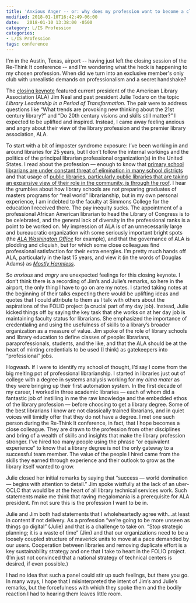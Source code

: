 ```yaml
---
title: 'Anxious Anger -- or: why does my profession want to become a closed club'
modified: 2018-01-10T16:42:49-06:00
date:   2018-01-10 13:38:00 -0500 
category: L/IS Profession
categories:
- L/IS Profession
tags: conference
---
```

I'm in the Austin, Texas, airport -- having just left the closing session of the Re-Think It conference -- and I'm wondering what the heck is happening to my chosen profession.  When did we turn into an exclusive member's only club with unrealistic demands on professionalism and a secret handshake?

The [closing keynote](https://rethinkitlibrariesforanewag2018.sched.com/event/Cx9n) featured current president of the American Library Association (ALA) Jim Neal and past president Julie Todaro on the topic _Library Leadership in a Period of Transformation_.  The pair were to address questions like “What trends are provoking new thinking about the 21st century library?” and “Do 20th century visions and skills still matter?”  I expected to be uplifted and inspired.  Instead, I came away feeling anxious and angry about their view of the library profession and the premier library association, ALA.

To start with a bit of imposter syndrome exposure: I’ve been working in and around libraries for 25 years, but I don’t follow the internal workings and the politics of the principal librarian professional organization(s) in the United States.  I read about the profession — enough to know that [primary school librarians are under constant threat of elimination in many school districts](http://www.slj.com/2015/01/legislation/oh-department-of-education-will-vote-to-purge-school-librarian-requirement/) and that usage of [public libraries, particularly public libraries that are taking an expansive view of their role in the community, is through the roof](http://publiclibrariesonline.org/2016/06/public-library-usage-shows-ten-year-increase/).  I hear the grumbles about how library schools are not preparing graduates of masters programs for “real world” librarianship, but in my own personal experience, I am indebted to the faculty at Simmons College for the education I received there.  The pay inequity sucks.  The appointment of a professional African American librarian to head the Library of Congress is to be celebrated, and the general lack of diversity in the professional ranks is a point to be worked on.  My impression of ALA is of an unnecessarily large and bureaucratic organization with some seriously important bright spots (the _[ALA Washington Office](http://www.ala.org/aboutala/offices/wo)_ for example), and that the governance of ALA is plodding and cliquish, but for which some close colleagues find professional satisfaction for their extra energies.  I’m pretty much hands off ALA, particularly in the last 15 years, and view it (in the words of Douglas Adams) as _[Mostly Harmless](https://www.youtube.com/watch?v=w53Fz3-ufT8)_.

So _anxious_ and _angry_ are unexpected feelings for this closing keynote.  I don’t think there is a recording of Jim’s and Julie’s remarks, so here in the airport, the only thing I have to go on are my notes.  I started taking notes at the beginning of their talks expecting there would be uplifting ideas and quotes that I could attribute to them as I talk with others about the aspirations of the FOLIO project (a crucial part of my day job).  Instead, Julie kicked things off by saying the key task that she works on at her day job is maintaining faculty status for librarians.  She emphasized the importance of credentialing and using the usefulness of skills to a library’s broader organization as a measure of value.  Jim spoke of the role of library schools and library education to define classes of people: librarians, paraprofessionals, students, and the like, and that the ALA should be at the heart of minting credentials to be used (I think) as gatekeepers into “professional” jobs.

Hogwash.  If I were to identify my school of thought, I’d say I come from the big melting pot of professional librarianship.  I started in libraries just out of college with a degree in systems analysis working for my _alma mater_ as they were bringing up their first automation system.  In the first decade of my career, I worked in three academic libraries — each of whom did a fantastic job of instilling in me the raw knowledge and the embedded ethos of the library profession — before choosing to get a library degree.  Some of the best librarians I know are not classically trained librarians, and in quiet voices will timidly offer that they do not have a degree.  I met one such person during the Re-Think It conference, in fact, that I hope becomes a close colleague.  They are drawn to the profession from other disciplines and bring of a wealth of skills and insights that make the library profession stronger.  I’ve hired too many people using the phrase “or equivalent experience” to know that a library degree is not the only gateway to a successful team member.  The value of the people I hired came from the skills they earned through experience and their outlook to grow as the library itself wanted to grow.

Julie closed her initial remarks by saying that “success — world domination — begins with attention to detail.”  Jim spoke wistfully at the lack of an uber-OCLC that would be at the heart of all library technical services work.  Such statements make me think that raving megalomania is a prerequisite for ALA president.  I’m not sure this is the profession I want to be in.

Julie and Jim both had statements that I wholeheartedly agree with...at least in content if not delivery.  As a profession “we’re going to be more unseen as things go digital” (Julie) and that is a challenge to take on.  “Stop strategic planning; it is a waste of time” (Jim) and that our organizations need to be a loosely coupled structure of maverick units to move at a pace demanded by our users.  Cooperation between libraries and removing duplicate effort is a key sustainability strategy and one that I take to heart in the FOLIO project.  (I’m just not convinced that a national strategy of technical centers is desired, if even possible.)

I had no idea that such a panel could stir up such feelings, but there you go.  In many ways, I hope that I misinterpreted the intent of Jim’s and Julie’s remarks, but the forcefulness with which they spoke them and the bodily reaction I had to hearing them leaves little room.
